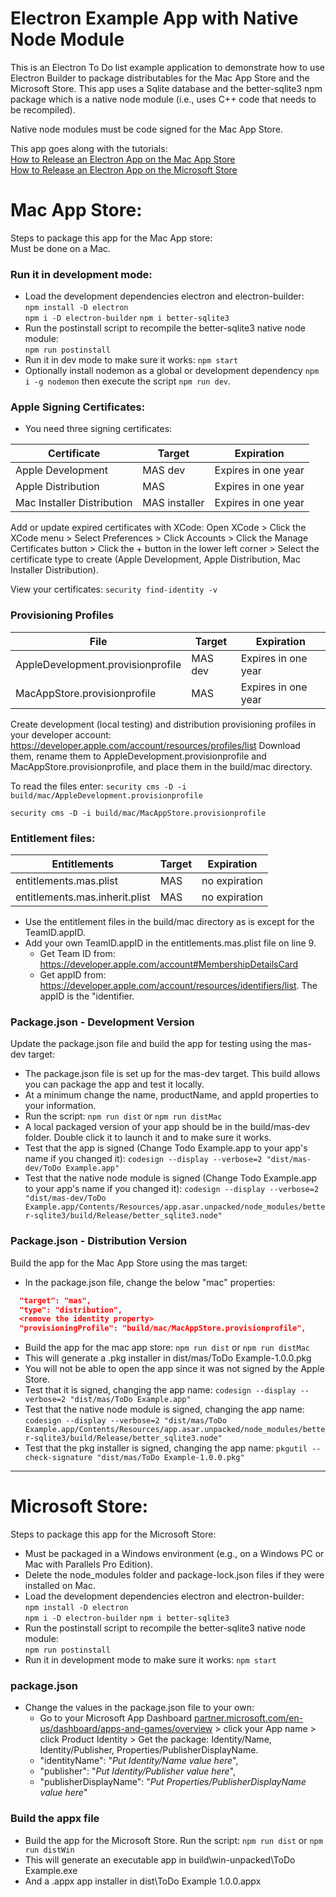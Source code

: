 # Electron Example App with Native Node Module 
This is an Electron To Do list example application to demonstrate how to use Electron Builder to package distributables for the Mac App Store and the Microsoft Store. This app uses a Sqlite database and the better-sqlite3 npm package which is a native node module (i.e., uses C++ code that needs to be recompiled).

Native node modules must be code signed for the Mac App Store.

This app goes along with the tutorials:<br>
<a href="https://gist.github.com/steve981cr/def310670dfd9ed1439bf31cc734f941">How to Release an Electron App on the Mac App Store</a><br>
<a href="https://gist.github.com/steve981cr/52ca0ae39403dba73a7dbdbe5d231bbf">How to Release an Electron App on the Microsoft Store</a>

# Mac App Store:
Steps to package this app for the Mac App store:<br>
Must be done on a Mac.

### Run it in development mode:
- Load the development dependencies electron and electron-builder:<br>
  `npm install -D electron`<br>
  `npm i -D electron-builder`
  `npm i better-sqlite3`
- Run the postinstall script to recompile the better-sqlite3 native node module:<br>
  `npm run postinstall`
- Run it in dev mode to make sure it works: `npm start`
- Optionally install nodemon as a global or development dependency `npm i -g nodemon` then execute the script `npm run dev`.

### Apple Signing Certificates:
- You need three signing certificates: 

Certificate | Target | Expiration
----------- | ------ | ----------
Apple Development | MAS dev | Expires in one year
Apple Distribution | MAS | Expires in one year
Mac Installer Distribution | MAS installer | Expires in one year

Add or update expired certificates with XCode:
Open XCode > Click the XCode menu > Select Preferences > Click Accounts > Click the Manage Certificates button > Click the + button in the lower left corner > Select the certificate type to create (Apple Development, Apple Distribution, Mac Installer Distribution).

View your certificates: `security find-identity -v`

### Provisioning Profiles

File | Target | Expiration
---- | ------ | ----------
AppleDevelopment.provisionprofile | MAS dev | Expires in one year
MacAppStore.provisionprofile | MAS | Expires in one year

Create development (local testing) and distribution provisioning profiles in your developer account: https://developer.apple.com/account/resources/profiles/list
Download them, rename them to AppleDevelopment.provisionprofile and MacAppStore.provisionprofile, and place them in the build/mac directory.

To read the files enter:
`security cms -D -i build/mac/AppleDevelopment.provisionprofile`

`security cms -D -i build/mac/MacAppStore.provisionprofile`

### Entitlement files:
Entitlements | Target | Expiration
------------ | ------ | ----------
entitlements.mas.plist | MAS | no expiration
entitlements.mas.inherit.plist | MAS | no expiration

- Use the entitlement files in the build/mac directory as is except for the TeamID.appID.
- Add your own TeamID.appID in the entitlements.mas.plist file on line 9.
  - Get Team ID from: https://developer.apple.com/account#MembershipDetailsCard
  - Get appID from: https://developer.apple.com/account/resources/identifiers/list. The appID is the "identifier.

### Package.json - Development Version
Update the package.json file and build the app for testing using the mas-dev target:

- The package.json file is set up for the mas-dev target. This build allows you can package the app and test it locally.
- At a minimum change the name, productName, and appId properties to your information.
- Run the script: `npm run dist` or `npm run distMac`
- A local packaged version of your app should be in the build/mas-dev folder. Double click it to launch it and to make sure it works.
- Test that the app is signed (Change Todo Example.app to your app's name if you changed it): `codesign --display --verbose=2 "dist/mas-dev/ToDo Example.app"`
- Test that the native node module is signed (Change Todo Example.app to your app's name if you changed it): `codesign --display --verbose=2 "dist/mas-dev/ToDo Example.app/Contents/Resources/app.asar.unpacked/node_modules/better-sqlite3/build/Release/better_sqlite3.node"`

### Package.json - Distribution Version
Build the app for the Mac App Store using the mas target:

- In the package.json file, change the below "mac" properties:
```json
  "target": "mas",
  "type": "distribution",
  <remove the identity property>
  "provisioningProfile": "build/mac/MacAppStore.provisionprofile",
```

- Build the app for the mac app store: `npm run dist` or `npm run distMac`
- This will generate a .pkg installer in dist/mas/ToDo Example-1.0.0.pkg
- You will not be able to open the app since it was not signed by the Apple Store.
- Test that it is signed, changing the app name: `codesign --display --verbose=2 "dist/mas/ToDo Example.app"`
- Test that the native node module is signed, changing the app name: `codesign --display --verbose=2 "dist/mas/ToDo Example.app/Contents/Resources/app.asar.unpacked/node_modules/better-sqlite3/build/Release/better_sqlite3.node"`
- Test that the pkg installer is signed, changing the app name: `pkgutil --check-signature "dist/mas/ToDo Example-1.0.0.pkg"`

_____________________________________________________________

# Microsoft Store:
Steps to package this app for the Microsoft Store:

- Must be packaged in a Windows environment (e.g., on a Windows PC or Mac with Parallels Pro Edition).
- Delete the node_modules folder and package-lock.json files if they were installed on Mac.
- Load the development dependencies electron and electron-builder:<br>
  `npm install -D electron`<br>
  `npm i -D electron-builder`
  `npm i better-sqlite3`
- Run the postinstall script to recompile the better-sqlite3 native node module:<br>
  `npm run postinstall`
- Run it in development mode to make sure it works: `npm start`

### package.json
- Change the values in the package.json file to your own:
  - Go to your Microsoft App Dashboard <a href="https://partner.microsoft.com/en-us/dashboard/apps-and-games/overview">partner.microsoft.com/en-us/dashboard/apps-and-games/overview</a> > click your App name > click Product Identity > Get the package: Identity/Name, Identity/Publisher, Properties/PublisherDisplayName. 
  - "identityName": "<i>Put Identity/Name value here</i>",
  - "publisher": "<i>Put Identity/Publisher value here</i>",
  - "publisherDisplayName": "<i>Put Properties/PublisherDisplayName value here</i>"

### Build the appx file
- Build the app for the Microsoft Store. Run the script: `npm run dist` or `npm run distWin`
- This will generate an executable app in build\win-unpacked\ToDo Example.exe
- And a .appx app installer in dist\ToDo Example 1.0.0.appx
